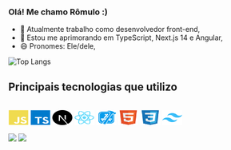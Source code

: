 ### Olá! Me chamo Rômulo :)

- 🔭 Atualmente trabalho como desenvolvedor front-end,
- 🌱 Estou me aprimorando em TypeScript, Next.js 14 e Angular,
- 😄 Pronomes: Ele/dele,
  
![Top Langs](https://github-readme-stats.vercel.app/api/top-langs/?username=romuloromulo&layout=compact)

## Principais tecnologias que utilizo 
<div style="display:flex margin-top: -40px"><br>
  <img align="center" alt="Romulo-Js" height="30" width="40" src="https://raw.githubusercontent.com/devicons/devicon/master/icons/javascript/javascript-plain.svg">
  <img align="center" alt="Romulo-Ts" height="30" width="40" src="https://raw.githubusercontent.com/devicons/devicon/master/icons/typescript/typescript-plain.svg">
  <img align="center" alt="Romulo-Next" height="30" width="40" src="https://github.com/devicons/devicon/blob/master/icons/nextjs/nextjs-original.svg">
  <img align="center" alt="Romulo-React" height="30" width="40" src="https://raw.githubusercontent.com/devicons/devicon/master/icons/react/react-original.svg">
  <img align="center" alt="Romulo-React" height="30" width="40" src="https://github.com/devicons/devicon/blob/master/icons/xcode/xcode-plain.svg">
  <img align="center" alt="Romulo-HTML" height="30" width="40" src="https://raw.githubusercontent.com/devicons/devicon/master/icons/html5/html5-original.svg">
  <img align="center" alt="Romulo-CSS" height="30" width="40" src="https://raw.githubusercontent.com/devicons/devicon/master/icons/css3/css3-original.svg">
  <img align="center" alt="Romulo-Csharp" height="30" width="40" src="https://github.com/devicons/devicon/blob/master/icons/tailwindcss/tailwindcss-plain.svg">
</div>

<div style="display:flex margin-top: -40px"><br>
    <a href="https://www.linkedin.com/in/r%C3%B4mulo-rodrigues-viana-380ba5248/" target="_blank"><img src="https://img.shields.io/badge/-LinkedIn-%230077B5?style=for-the-badge&logo=linkedin&logoColor=white" target="_blank"></a> 
   <a href="https://portfolio-romulo.vercel.app/" target="_blank"><img src="https://img.shields.io/badge/meu_portfolio-FFF?style=for-the-badge&llogoColor=white" target="_blank"></a> 

</div>
